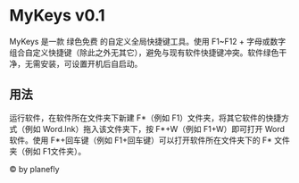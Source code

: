 MyKeys v0.1
========

MyKeys 是一款 绿色免费 的自定义全局快捷键工具。使用 F1~F12 + 字母或数字 组合自定义快捷键（除此之外无其它），避免与现有软件快捷键冲突。软件绿色干净，无需安装，可设置开机后自启动。

用法
-----

运行软件，在软件所在文件夹下新建 F*（例如 F1）文件夹，将其它软件的快捷方式（例如 Word.lnk）拖入该文件夹下，按 F*+W（例如 F1+W）即可打开 Word 软件。使用 F*+回车键（例如 F1+回车键）可以打开软件所在文件夹下的 F* 文件夹（例如 F1文件夹）。


© by planefly
